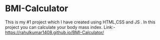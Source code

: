 # BMI-Calculator
This is my #1 project which I have created using HTML,CSS and JS . In this project you can calculate your body mass index.
Link:-https://rahulkumar1408.github.io/BMI-Calculator/
